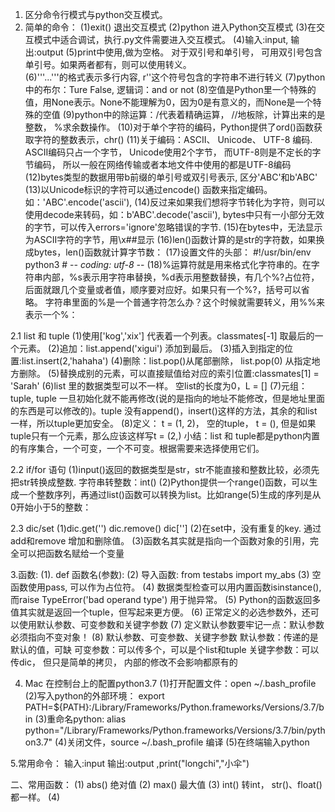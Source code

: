 1. 区分命令行模式与python交互模式。
2. 简单的命令：
   (1)exit() 退出交互模式
   (2)python 进入Python交互模式
   (3)在交互模式中适合调试，执行.py文件需要进入交互模式。
   (4)输入:input,  输出:output
   (5)print中使用,做为空格。 对于双引号和单引号， 可用双引号包含单引号。如果两者都有，则可以使用转义。\
   (6)'''...'''的格式表示多行内容, r''这个符号包含的字符串不进行转义
   (7)python中的布尔：Ture  False, 逻辑词：and or not
   (8)空值是Python里一个特殊的值，用None表示。None不能理解为0，因为0是有意义的，而None是一个特殊的空值
   (9)python中的除运算：/代表着精确运算， //地板除，计算出来的是整数， %求余数操作。
   (10)对于单个字符的编码，Python提供了ord()函数获取字符的整数表示，chr()
   (11)关于编码：ASCII、 Unicode、 UTF-8 编码. ASCII编码只占一个字节， Unicode使用2个字节， 而UTF-8则是不定长的字节编码， 所以一般在网络传输或者本地文件中使用的都是UTF-8编码
   (12)bytes类型的数据用带b前缀的单引号或双引号表示, 区分'ABC'和b'ABC'
   (13)以Unicode标识的字符可以通过encode() 函数来指定编码。 如：'ABC'.encode('ascii'), 
   (14)反过来如果我们想将字节转化为字符，则可以使用decode来转码，如：b'ABC'.decode('ascii'), bytes中只有一小部分无效的字节，可以传入errors='ignore'忽略错误的字节.
   (15)在bytes中，无法显示为ASCII字符的字节，用\x##显示
   (16)len()函数计算的是str的字符数，如果换成bytes，len()函数就计算字节数：
   (17)设置文件的头部： #!/usr/bin/env python3  # -*- coding: utf-8 -*-
   (18)%运算符就是用来格式化字符串的。在字符串内部，%s表示用字符串替换，%d表示用整数替换，有几个%?占位符，后面就跟几个变量或者值，顺序要对应好。如果只有一个%?，括号可以省略。 字符串里面的%是一个普通字符怎么办？这个时候就需要转义，用%%来表示一个%：

2.1 list 和 tuple
    (1)使用['kog','xix'] 代表着一个列表。classmates[-1] 取最后的一个元素。
    (2)追加：list.append('xigui') 添加到最后。
    (3)插入到指定的位置:list.insert(2,'hahaha')
    (4)删除：list.pop()从尾部删除， list.pop(0) 从指定地方删除。
    (5)替换成别的元素，可以直接赋值给对应的索引位置:classmates[1] = 'Sarah'
    (6)list 里的数据类型可以不一样。 空list的长度为0，L = []
    (7)元组：tuple, tuple 一旦初始化就不能再修改(说的是指向的地址不能修改，但是地址里面的东西是可以修改的)。tuple 没有append()，insert()这样的方法，其余的和list一样，所以tuple更加安全。 
    (8)定义： t = (1, 2)， 空的tuple， t = (), 但是如果tuple只有一个元素，那么应该这样写t = (2,)
    小结：list 和 tuple都是python内置的有序集合，一个可变，一个不可变。根据需要来选择使用它们。
    
2.2 if/for 语句
    (1)input()返回的数据类型是str，str不能直接和整数比较，必须先把str转换成整数. 字符串转整数：int()
    (2)Python提供一个range()函数，可以生成一个整数序列，再通过list()函数可以转换为list。比如range(5)生成的序列是从0开始小于5的整数：

2.3 dic/set
    (1)dic.get('') dic.remove() dic['']
    (2)在set中，没有重复的key. 通过add和remove 增加和删除值。
    (3)函数名其实就是指向一个函数对象的引用，完全可以把函数名赋给一个变量

3.函数:
    (1). def 函数名(参数):
    (2) 导入函数: from testabs import my_abs
    (3) 空函数使用pass, 可以作为占位符。
    (4) 数据类型检查可以用内置函数isinstance(), 而raise TypeError('bad operand type') 用于抛异常。
    (5) Python的函数返回多值其实就是返回一个tuple，但写起来更方便。
    (6) 正常定义的必选参数外，还可以使用默认参数、可变参数和关键字参数
    (7) 定义默认参数要牢记一点：默认参数必须指向不变对象！
    (8) 默认参数、可变参数、关键字参数
        默认参数：传递的是默认的值，可缺
        可变参数：可以传多个，可以是个list和tuple
        关键字参数：可以传dic， 但只是简单的拷贝， 内部的修改不会影响都原有的



4. Mac 在控制台上的配置python3.7
   (1)打开配置文件：open ~/.bash_profile 
   (2)写入python的外部环境： export PATH=${PATH}:/Library/Frameworks/Python.frameworks/Versions/3.7/bin
   (3)重命名python: alias python="/Library/Frameworks/Python.frameworks/Versions/3.7/bin/python3.7"
   (4)关闭文件，source ~/.bash_profile 编译
   (5)在终端输入python

5.常用命令： 
输入:input   输出:output ,print("longchi","小伞")



二、常用函数：
    (1) abs() 绝对值
    (2) max() 最大值
    (3) int() 转int， str()、float()都一样。
    (4)  














